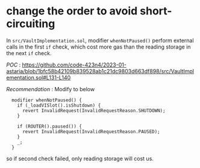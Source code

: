 # change the order to avoid short-circuiting 
In `src/VaultImplementation.sol`, modifier `whenNotPaused()` perform external calls in the first `if` check, which cost more gas than the reading storage in the next `if` check.

*POC* : https://github.com/code-423n4/2023-01-astaria/blob/1bfc58b42109b839528ab1c21dc9803d663df898/src/VaultImplementation.sol#L131-L140

*Recommendation* : Modify to below
```
  modifier whenNotPaused() {
    if (_loadVISlot().isShutdown) {
      revert InvalidRequest(InvalidRequestReason.SHUTDOWN);
    }

    if (ROUTER().paused()) {
      revert InvalidRequest(InvalidRequestReason.PAUSED);
    }
    _;
  }

```
so if second check failed, only reading storage will cost us.

